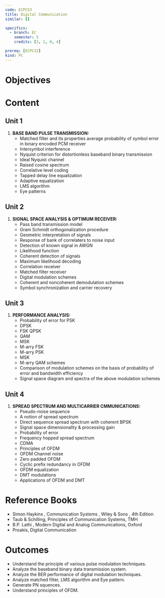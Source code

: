 ```yaml
---
code: ECPC53
title: Digital Communication
similar: []

specifics:
  - branch: EC
    semester: 5
    credits: [3, 1, 0, 4]

prereq: [ECPC32]
kind: PC
---
```


# Objectives


# Content

## Unit 1

1. **BASE BAND PULSE TRANSMISSION:**
   - Matched filter and its properties average probability of symbol error in binary encoded PCM receiver
   - Intersymbol interference
   - Nyquist criterion for distortionless baseband binary transmission
   - Ideal Nyquist channel
   - Raised cosine spectrum
   - Correlative level coding
   - Tapped delay line equalization
   - Adaptive equalization
   - LMS algorithm
   - Eye patterns

## Unit 2

1. **SIGNAL SPACE ANALYSIS & OPTIMUM RECEIVER:**
   - Pass band transmission model
   - Gram Schmidt orthogonalization procedure
   - Geometric interpretation of signals
   - Response of bank of correlaters to noise input
   - Detection of known signal in AWGN
   - Likelihood function
   - Coherent detection of signals
   - Maximum likelihood decoding
   - Correlation receiver
   - Matched filter receiver
   - Digital modulation schemes
   - Coherent and noncoherent demodulation schemes
   - Symbol synchronization and carrier recovery

## Unit 3

1. **PERFORMANCE ANALYSIS:**
   - Probability of error for PSK
   - DPSK
   - FSK QPSK
   - QAM
   - MSK
   - M-arry FSK
   - M-arry PSK
   - MSK
   - M-arry QAM schemes
   - Comparison of modulation schemes on the basis of probability of error and bandwidth efficiency
   - Signal space diagram and spectra of the above modulation schemes

## Unit 4

1. **SPREAD SPECTRUM AND MULTICARRIER CMMUNICATIONS:**
   - Pseudo-noise sequence
   - A notion of spread spectrum
   - Direct sequence spread spectrum with coherent BPSK
   - Signal space dimensionality & processing gain
   - Probability of error
   - Frequency hopped spread spectrum
   - CDMA
   - Principles of OFDM
   - OFDM Channel noise
   - Zero padded OFDM
   - Cyclic prefix redundancy in OFDM
   - OFDM equalization
   - DMT modulations
   - Applications of OFDM and DMT

# Reference Books

- Simon Haykins , Communication Systems , Wiley & Sons , 4th Edition
- Taub & Schilling, Principles of Communication Systems, TMH
- B.P. Lathi , Modern Digital and Analog Communications, Oxford
- Proakis, Digital Communication

# Outcomes

- Understand the principle of various pulse modulation techniques.
- Analyze the baseband binary data transmission system.
- Analyze the BER performance of digital modulation techniques.
- Analyze matched filter, LMS algorithm and Eye pattern.
- Generate PN squences.
- Understand principles of OFDM.
